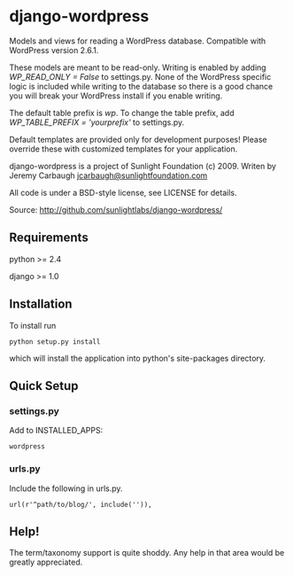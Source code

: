 # django-wordpress

Models and views for reading a WordPress database. Compatible with WordPress version 2.6.1.

These models are meant to be read-only. Writing is enabled by adding *WP_READ_ONLY = False* to settings.py. None of the WordPress specific logic is included while writing to the database so there is a good chance you will break your WordPress install if you enable writing.

The default table prefix is *wp*. To change the table prefix, add *WP_TABLE_PREFIX = 'yourprefix'* to settings.py.

Default templates are provided only for development purposes! Please override these with customized templates for your application.

django-wordpress is a project of Sunlight Foundation (c) 2009.
Writen by Jeremy Carbaugh <jcarbaugh@sunlightfoundation.com>

All code is under a BSD-style license, see LICENSE for details.

Source: http://github.com/sunlightlabs/django-wordpress/


## Requirements

python >= 2.4

django >= 1.0


## Installation

To install run

    python setup.py install

which will install the application into python's site-packages directory.


## Quick Setup


### settings.py

Add to INSTALLED_APPS:

    wordpress


### urls.py

Include the following in urls.py.

    url(r'^path/to/blog/', include('')),


## Help!

The term/taxonomy support is quite shoddy. Any help in that area would be greatly appreciated.